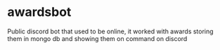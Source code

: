 # awardsbot
Public discord bot that used to be online, it worked with awards storing them in mongo db and showing them on command on discord

